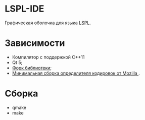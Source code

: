 # LSPL-IDE
Графическая оболочка для языка <a href="http://lspl.ru/">LSPL</a>.
# Зависимости
<ul>
<li> Компилятор с поддержкой C++11 </li>
<li> Qt 5;</li> 
<li> <a href="https://github.com/alesapin/lspl">Форк библиотеки</a>;</li>
<li> <a href="https://github.com/batterseapower/libcharsetdetect"> Минимальная сборка определителя кодировок от Mozilla </a>.</li>
</ul>

# Сборка
<ul>
<li> qmake </li>
<li> make </li>
</ul>
